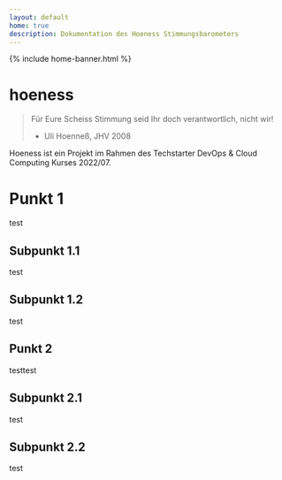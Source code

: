 ```yaml
---
layout: default
home: true
description: Dokumentation des Hoeness Stimmungsbarometers
---
```


{% include home-banner.html %}

# hoeness

> Für Eure Scheiss Stimmung seid Ihr doch verantwortlich, nicht wir!
> - Uli Hoenneß, JHV 2008

Hoeness ist ein Projekt im Rahmen des Techstarter DevOps & Cloud Computing Kurses 2022/07.


# Punkt 1

test

## Subpunkt 1.1

test

## Subpunkt 1.2

test

## Punkt 2

testtest

## Subpunkt 2.1

test

## Subpunkt 2.2

test
